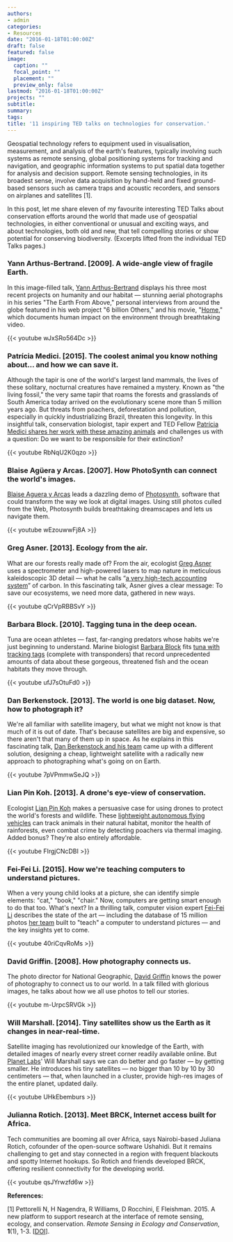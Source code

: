 ```yaml
---
authors:
- admin
categories:
- Resources
date: "2016-01-18T01:00:00Z"
draft: false
featured: false
image:
  caption: ""
  focal_point: ""
  placement: ""
  preview_only: false
lastmod: "2016-01-18T01:00:00Z"
projects: ""
subtitle:
summary:
tags:
title: '11 inspiring TED talks on technologies for conservation.'
---
```

Geospatial technology refers to equipment used in visualisation, measurement, and analysis of the earth's features, typically involving such systems as remote sensing, global positioning systems for tracking and navigation, and geographic information systems to put spatial data together for analysis and decision support. Remote sensing technologies, in its broadest sense, involve data acquisition by hand-held and fixed ground-based sensors such as camera traps and acoustic recorders, and sensors on airplanes and satellites [1].

In this post, let me share eleven of my favourite interesting TED Talks about conservation efforts around the world that made use of geospatial technologies, in either conventional or unusual and exciting ways, and about technologies, both old and new, that tell compelling stories or show potential for conserving biodiversity. (Excerpts lifted from the individual TED Talks pages.)<br/>

### Yann Arthus-Bertrand. [2009]. A wide-angle view of fragile Earth.

In this image-filled talk, [Yann Arthus-Bertrand](http://www.yannarthusbertrand.org/en/home) displays his three most recent projects on humanity and our habitat — stunning aerial photographs in his series "The Earth From Above," personal interviews from around the globe featured in his web project "6 billion Others," and his movie, "[Home](http://youtu.be/jqxENMKaeCU?hd=1)," which documents human impact on the environment through breathtaking video.

{{< youtube wJxSRo564Dc >}}<br/>

### Patrícia Medici. [2015]. The coolest animal you know nothing about... and how we can save it.

Although the tapir is one of the world's largest land mammals, the lives of these solitary, nocturnal creatures have remained a mystery. Known as "the living fossil," the very same tapir that roams the forests and grasslands of South America today arrived on the evolutionary scene more than 5 million years ago. But threats from poachers, deforestation and pollution, especially in quickly industrializing Brazil, threaten this longevity. In this insightful talk, conservation biologist, tapir expert and TED Fellow [Patrícia Medici shares her work with these amazing animals](http://tapirconservation.org.br/) and challenges us with a question: Do we want to be responsible for their extinction?

{{< youtube RbNqU2K0qzo >}}<br/>

### Blaise Agüera y Arcas. [2007]. How PhotoSynth can connect the world's images.

[Blaise Aguera y Arcas](http://styleisviolence.com/) leads a dazzling demo of [Photosynth](https://photosynth.net), software that could transform the way we look at digital images. Using still photos culled from the Web, Photosynth builds breathtaking dreamscapes and lets us navigate them.

{{< youtube wEzouwwFj8A >}}<br/>

### Greg Asner. [2013]. Ecology from the air.

What are our forests really made of? From the air, ecologist [Greg Asner](https://carnegiescience.edu/scientist/greg-asner) uses a spectrometer and high-powered lasers to map nature in meticulous kaleidoscopic 3D detail — what he calls “[a very high-tech accounting system](https://cao.carnegiescience.edu)” of carbon. In this fascinating talk, Asner gives a clear message: To save our ecosystems, we need more data, gathered in new ways.

{{< youtube qCrVpRBBSvY >}}<br/>

### Barbara Block. [2010]. Tagging tuna in the deep ocean.

Tuna are ocean athletes — fast, far-ranging predators whose habits we're just beginning to understand. Marine biologist [Barbara Block](http://hopkinsmarinestation.stanford.edu/barbara-block) fits [tuna with tracking tags](http://www.tunaresearch.org) (complete with transponders) that record unprecedented amounts of data about these gorgeous, threatened fish and the ocean habitats they move through.

{{< youtube ufJ7sOtuFd0 >}}<br/>

### Dan Berkenstock. [2013]. The world is one big dataset. Now, how to photograph it?

We're all familiar with satellite imagery, but what we might not know is that much of it is out of date. That's because satellites are big and expensive, so there aren't that many of them up in space. As he explains in this fascinating talk, [Dan Berkenstock and his team](https://en.wikipedia.org/wiki/Skybox_Imaging) came up with a different solution, designing a cheap, lightweight satellite with a radically new approach to photographing what's going on on Earth.

{{< youtube 7pVPmmwSeJQ >}}<br/>

### Lian Pin Koh. [2013]. A drone's eye-view of conservation.

Ecologist [Lian Pin Koh](http://lianpinkoh.com) makes a persuasive case for using drones to protect the world's forests and wildlife. These [lightweight autonomous flying vehicles](http://conservationdrones.org) can track animals in their natural habitat, monitor the health of rainforests, even combat crime by detecting poachers via thermal imaging. Added bonus? They're also entirely affordable.

{{< youtube FIrgjCNcDBI >}}<br/>

### Fei-Fei Li. [2015]. How we're teaching computers to understand pictures.

When a very young child looks at a picture, she can identify simple elements: "cat," "book," "chair." Now, computers are getting smart enough to do that too. What's next? In a thrilling talk, computer vision expert [Fei-Fei Li](http://vision.stanford.edu/feifeili/) describes the state of the art — including the database of 15 million photos [her team](http://vision.stanford.edu) built to "teach" a computer to understand pictures — and the key insights yet to come.

{{< youtube 40riCqvRoMs >}}<br/>

### David Griffin. [2008]. How photography connects us.

The photo director for National Geographic, [David Griffin](http://www.dgriffinstudio.com/profile/) knows the power of photography to connect us to our world. In a talk filled with glorious images, he talks about how we all use photos to tell our stories.

{{< youtube m-UrpcSRVGk >}}<br/>

### Will Marshall. [2014]. Tiny satellites show us the Earth as it changes in near-real-time.

Satellite imaging has revolutionized our knowledge of the Earth, with detailed images of nearly every street corner readily available online. But [Planet Labs](https://www.planet.com)' Will Marshall says we can do better and go faster — by getting smaller. He introduces his tiny satellites — no bigger than 10 by 10 by 30 centimeters — that, when launched in a cluster, provide high-res images of the entire planet, updated daily.

{{< youtube UHkEbemburs >}}<br/>

### Julianna Rotich. [2013]. Meet BRCK, Internet access built for Africa.

Tech communities are booming all over Africa, says Nairobi-based Juliana Rotich, cofounder of the open-source software Ushahidi. But it remains challenging to get and stay connected in a region with frequent blackouts and spotty Internet hookups. So Rotich and friends developed BRCK, offering resilient connectivity for the developing world.

{{< youtube qsJYrwzfd6w >}}<br/>

**References:**

[1] Pettorelli N, H Nagendra, R Williams, D Rocchini, E Fleishman. 2015. A new platform to support research at the interface of remote sensing, ecology, and conservation. *Remote Sensing in Ecology and Conservation*, **1**(1), 1-3. [[DOI](https://dx.doi.org/10.1002/rse2.1)].

